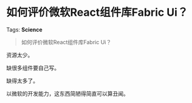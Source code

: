# 如何评价微软React组件库Fabric Ui？

Tags: **Science**

> 如何评价微软React组件库Fabric Ui？

资源太少。

缺很多组件要自己写。

缺得太多了。

以微软的开发能力，这东西简陋得简直可以算丑闻。



